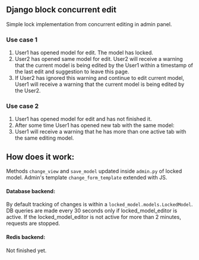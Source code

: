 ## Django block concurrent edit
Simple lock implementation from concurrent editing in admin panel.

### Use case 1
1. User1 has opened model for edit. The model has locked.
2. User2 has opened same model for edit. User2 will receive a warning that the current model is being edited by the User1 within a timestamp of the last edit and suggestion to leave this page.
3. If User2 has ignored this warning and continue to edit current model, User1 will receive a warning that the current model is being edited by the User2.

### Use case 2
1. User1 has opened model for edit and has not finished it.
2. After some time User1 has opened new tab with the same model:
3. User1 will receive a warning that he has more than one active tab with the same editing model.


## How does it work:
Methods `change_view` and `save_model` updated inside `admin.py` of locked model.
Admin's template `change_form_template` extended with JS.

#### Database backend:
By default tracking of changes is within a `locked_model.models.LockedModel`. DB queries are made every 30 seconds only if locked_model_editor is active. If the locked_model_editor is not active for more than 2 minutes, requests are stopped.

#### Redis backend:
Not finished yet.

